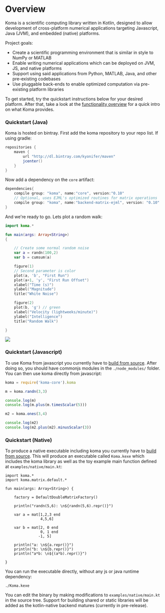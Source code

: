 # Overview

Koma is a scientific computing library written in Kotlin, designed to allow development 
of cross-platform numerical applications targeting Javascript, Java (JVM), and embedded (native) platforms.

Project goals:

- Create a scientific programming environment that is similar in style to NumPy or MATLAB
- Enable writing numerical applications which can be deployed on JVM, JS, and native platforms
- Support using said applications from Python, MATLAB, Java, and other pre-existing codebases
- Use pluggable back-ends to enable optimized computation via pre-existing platform libraries

To get started, try the quickstart instructions below for your desired platform. After that,
take a look at the [functionality overview](guide/functionality.md) for a quick intro on what Koma provides.


### Quickstart (Java)

Koma is hosted on bintray. First add the koma repository to your repo list. If
using gradle:

```groovy
repositories { 
    maven { 
        url "http://dl.bintray.com/kyonifer/maven" 
        jcenter()
    } 
}
```

Now add a dependency on the `core` artifact:

```Groovy
dependencies{
    compile group: "koma", name:"core", version:"0.10"
    // Optional, uses EJML's optimized routines for matrix operations
    compile group: "koma", name:"backend-matrix-ejml", version: "0.10"
}
```

And we're ready to go. Lets plot a random walk:

```kotlin
import koma.*

fun main(args: Array<String>)
{

    // Create some normal random noise
    var a = randn(100,2)
    var b = cumsum(a)

    figure(1)
    // Second parameter is color
    plot(a, 'b', "First Run")
    plot(a+1, 'y', "First Run Offset")
    xlabel("Time (s)")
    ylabel("Magnitude")
    title("White Noise")

    figure(2)
    plot(b, 'g') // green
    xlabel("Velocity (lightweeks/minute)")
    ylabel("Intelligence")
    title("Random Walk")

}
```
![](https://raw.githubusercontent.com/kyonifer/koma/imgs/plotting.png)

### Quickstart (Javascript)

To use Koma from javascript you currently have to [build from source](advanced/source.md).
After doing so, you should have commonjs modules in the `./node_modules/` folder. 
You can then use koma directly from javascript:

```javascript
koma = require('koma-core').koma

m = koma.randn(3,3)

console.log(m)
console.log(m.plus(m.timesScalar(5)))

m2 = koma.ones(3,4)

console.log(m2)
console.log(m2.plus(m2).minusScalar(3))
```

### Quickstart (Native)

To produce a native executable including koma you currently have to [build from source](advanced/source.md). 
This will produce an executable called `Koma.kexe` which includes the koma library as
well as the toy example main function defined at `examples/native/main.kt`:

```
import koma.*
import koma.matrix.default.*

fun main(args: Array<String>) {
    
    factory = DefaultDoubleMatrixFactory()
    
    println("randn(5,6): \n${randn(5,6).repr()}")

    var a = mat[1,2,3 end
                4,5,6]
    
    var b = mat[2, 0 end
                0, 1 end
               -1, 5]
    
    println("a: \n${a.repr()}")
    println("b: \n${b.repr()}")
    println("a*b: \n${(a*b).repr()}")
    
}
```

You can run the executable directly, without any js or java runtime dependency:
```
./Koma.kexe
```
You can edit the binary by making modifications to `examples/native/main.kt` in the source tree.
Support for building shared or static libraries will be added as the kotlin-native backend matures
(currently in pre-release).


